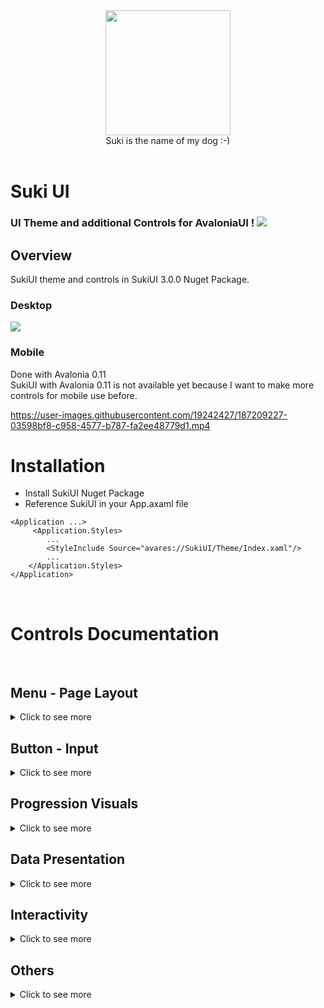 <div id="header" align="center">
 <kbd>
<img src="https://raw.githubusercontent.com/kikipoulet/SukiUI/main/Images/suki_photo.jpg" width="200" height="200"></img> 
  </kbd>
<br/>
Suki is the name of my dog :-)
</div>
<br/>

# Suki UI

### UI Theme and additional Controls for AvaloniaUI ! <img src="https://www.avaloniaui.net/assets/Logo.svg"></img>




## Overview

SukiUI theme and controls in SukiUI 3.0.0 Nuget Package.

### Desktop

<img src="https://raw.githubusercontent.com/kikipoulet/SukiUI/main/Images/DesktopDemo.gif"></img>

### Mobile

Done with Avalonia 0.11 <br/>
SukiUI with Avalonia 0.11 is not available yet because I want to make more controls for mobile use before.

https://user-images.githubusercontent.com/19242427/187209227-03598bf8-c958-4577-b787-fa2ee48779d1.mp4
 

# Installation

- Install SukiUI Nuget Package
- Reference SukiUI in your App.axaml file

```
<Application ...>
     <Application.Styles>
        ...
        <StyleInclude Source="avares://SukiUI/Theme/Index.xaml"/>
        ...
    </Application.Styles>
</Application>
```


</br>

# Controls Documentation
</br>

## Menu - Page Layout
<details>
  <summary>Click to see more</summary>
     
### Desktop Page

<img src="https://raw.githubusercontent.com/kikipoulet/SukiUI/main/Images/DesktopMenuAvecItems.gif"></img>

``` 
<Window 
  ...
  Classes="NakedWindow" 
  xmlns:suki="clr-namespace:SukiUI.Controls;assembly=SukiUI"
>

 <suki:DesktopPage
        Title="Suki UI Testing - New Project"
        LogoColor="#2f54eb"
        LogoKind="Xaml"
        MenuVisibility="True"
        IsMaximizeButtonEnabled="False"
        IsMinimizeButtonEnabled="False"
        Name="myPage">
        <suki:DesktopPage.MenuItems>
            <MenuItem Header="File">
                <MenuItem Header="File" />
                <MenuItem Header="Edit" />
                <MenuItem Header="Help" />
            </MenuItem>
            <MenuItem Header="Edit" />
            <MenuItem Header="Help" />
        </suki:DesktopPage.MenuItems>
    
    <Grid> Content </Grid>
    </suki:DesktopPage>
</Window>

``` 

<img src="https://raw.githubusercontent.com/kikipoulet/SukiUI/main/Images/DesktopMenuSansItems.gif"></img>

``` 
<Window 
  ...
  Classes="NakedWindow" 
  xmlns:suki="clr-namespace:SukiUI.Controls;assembly=SukiUI"
>

<suki:DesktopPage
        Title="Suki UI Testing - New Project"
        LogoColor="#2f54eb"
        LogoKind="Xaml"
        MenuVisibility="False"
        IsMaximizeButtonEnabled="False"
        IsMinimizeButtonEnabled="False"
        Name="myPage">

	<Grid> Content </Grid>
</suki:DesktopPage>
</Window>

``` 

- The DesktopPage Control can show a dialog inside the window, go to `Interactivity -> Dialog` to get more information.
- Minimize and maximize buttons can be enabled in XAML by setting `IsMinimizeButtonEnabled` and `IsMaximizeButtonEnabled` properties to `True`. Default is `False`.

### Side Menu

<img src="https://raw.githubusercontent.com/kikipoulet/SukiUI/main/Images/SideMenu3.gif"></img>

- Header content can overlap sidebar toggle button if its content is too wide. To prevent that, either design header content layout to be narrower, or set `SideMenuModel.HeaderContentOverlapsToggleSidebarButton` property to `False`. Default is `True`.  `HeaderContentOverlapsToggleSidebarButton` moves header content under the button.  

Xaml Code Method
</br>
<details>
  <summary>Click to see more</summary>
  
  ``` 
  <suki:DesktopPage
        LogoColor="#2f54eb"
        LogoKind="Xaml"
        MenuVisibility="False"
        Title="Suki UI Testing - New Project">
	
  <suki:SideMenu>
      <suki:SideMenu.DataContext>
        <suki:SideMenuModel>
          
          <suki:SideMenuModel.HeaderContent>
            <!-- Header Content -->
          </suki:SideMenuModel.HeaderContent>
          
          <suki:SideMenuModel.MenuItems>	  
            <suki:SideMenuItem Header="DashBoard" Icon="CircleOutline">
              <suki:SideMenuItem.Content>
                <!-- Dashboard Content -->
              </suki:SideMenuItem.Content>
            </suki:SideMenuItem>
	    
	    <!-- Other SideMenuItems ... -->
	    
          </suki:SideMenuModel.MenuItems>
	  
	  <suki:SideMenuModel.FooterMenuItems>
	  	<!-- SideMenuItems -->
	  </suki:SideMenuModel.FooterMenuItems>
          
        </suki:SideMenuModel>
      </suki:SideMenu.DataContext>
    </suki:SideMenu>
    
  </suki:DesktopPage>
  ```
</details>
  
Code-Behind method
  </br>
  
<details>
  <summary>Click to see more</summary>

- YourUsercontrol.axaml
``` 
<Grid Name="myGrid"></Grid>
``` 

- YourUserControl.axaml.cs
``` 
            InitializeComponent();

            this.FindControl<Grid>("myGrid").Children.Add(new SideMenu()
            {
                DataContext = new SideMenuModel()
                {
                    CurrentPage = new Grid() { Background = Brushes.WhiteSmoke },
                    
                    HeaderContent = new TextBlock(){Text = "Jean ValJean"},
                    
                    MenuItems = new List<SideMenuItem>()
                    {
                        new SideMenuItem()
                        {
                            Icon = Material.Icons.MaterialIconKind.CircleOutline,
                            Header = "Dashboard",
                            Content = new TextBlock(){Text = "Dashboard Page"}
                        },
                        
                        ...
                    }
                }
            }); 
``` 
  
</details>



</details>

## Button - Input
<details>
  <summary>Click to see more</summary>

### ToggleSwitch

<img src="https://raw.githubusercontent.com/kikipoulet/SukiUI/main/Images/ToggleSwitch3.gif"></img>

```
 <ToggleSwitch OffContent="No" OnContent="Yes" />
```


### Buttons

<img src="https://raw.githubusercontent.com/kikipoulet/SukiUI/main/Images/Buttons3.gif"></img>
```
 <Button Classes="Primary">
     <TextBlock>Primary</TextBlock>
 </Button>
 
 <Button Classes="Accent">
     <TextBlock>Accent</TextBlock>
 </Button>

 <Button>
     <TextBlock>Neutral</TextBlock>
 </Button>

 <Button Classes="Outlined">
     <TextBlock>Outlined</TextBlock>
 </Button>
```
 
 ### Slider
 
 <img src="https://raw.githubusercontent.com/kikipoulet/SukiUI/main/Images/Slider3.gif"></img>
 ``` 
 <Slider IsSnapToTickEnabled="True" Maximum="100" Minimum="0" TickFrequency="1" Value="50"></Slider>
 ``` 


 ### TextBox
 
 <img src="https://raw.githubusercontent.com/kikipoulet/SukiUI/main/Images/TextBoxBottom.gif"></img>
 ``` 
 <TextBox Classes="Prefix" Margin="5" Text="avaloniaui.net" Watermark="https://" />
 <TextBox Classes="Suffix" Margin="5" Text="avaloniaui" Watermark="@gmail.com" />
 <TextBox Margin="5" Text="Elem" />
 <TextBox Classes="BottomBar" Margin="5" Text="BottomBar" />
 <TextBox Classes="FlatTextBox" Text="Elem" />
 ``` 


### ComboBox

<img src="https://raw.githubusercontent.com/kikipoulet/SukiUI/main/Images/ComboBox.gif"></img>

```
 <ComboBox PlaceholderText="Select an item">
    <ComboBoxItem>
       <TextBlock>Main Item 1</TextBlock>
    </ComboBoxItem>
    <ComboBoxItem>
        <TextBlock>Main Item 2</TextBlock>
    </ComboBoxItem>
</ComboBox>
```

 ### NumericUpDown
 
 <img src="https://raw.githubusercontent.com/kikipoulet/SukiUI/main/Images/NumericUpDown.png"></img>
 ``` 
 <NumericUpDown></NumericUpDown>
 ```
 
 ### RadioButton 
 
 <img src="https://raw.githubusercontent.com/kikipoulet/SukiUI/main/Images/RadioButton.png"></img>
 ```
 <StackPanel Orientation="Vertical">
           <RadioButton Margin="5">Item 1</RadioButton>
           <RadioButton Margin="5">Item 2</RadioButton>
           <RadioButton Margin="5">Item 3</RadioButton>
</StackPanel>
 ```


</details>

## Progression Visuals
<details>
  <summary>Click to see more</summary>
     
### Stepper

<img src="https://raw.githubusercontent.com/kikipoulet/SukiUI/main/Images/Stepper.gif"></img>


``` 
xmlns:suki="clr-namespace:SukiUI.Controls;assembly=SukiUI"
...

<suki:Stepper Name="myStep" />
```

```
this.FindControl<Stepper>("myStep").Steps = new List<string>() { "one", "two", "thre", "four", "five" };
this.FindControl<Stepper>("myStep").Index = 2;
```


### CircleProgressBar

<img src="https://raw.githubusercontent.com/kikipoulet/SukiUI/main/Images/CircleProgressBar3.gif"></img>
``` 
xmlns:suki="clr-namespace:SukiUI.Controls;assembly=SukiUI"
...

<suki:CircleProgressBar Height="130" StrokeWidth="11" Value="20" Width="130">
             <TextBlock Classes="h3">20</TextBlock>
</suki:CircleProgressBar>
``` 

Animation coming asap : https://github.com/AvaloniaUI/Avalonia/issues/8659

### Loading

<img src="https://raw.githubusercontent.com/kikipoulet/SukiUI/main/Images/Loading3.gif"></img> 

 ``` 
xmlns:suki="clr-namespace:SukiUI.Controls;assembly=SukiUI"
...

<suki:Loading></suki:Loading>
``` 
     
     
### ProgressBar

<img src="https://raw.githubusercontent.com/kikipoulet/SukiUI/main/Images/ProgressBar3.gif"></img>
```
<ProgressBar  Value="60" />
``` 
     
</details>





 ## Data Presentation
<details>
  <summary>Click to see more</summary>

### PropertyGrid

<img src="https://raw.githubusercontent.com/kikipoulet/SukiUI/main/Images/PropertyGrid3.gif"></img> 

 ``` 
xmlns:suki="clr-namespace:SukiUI.Controls;assembly=SukiUI"
...

<suki:PropertyGrid Name="propertyGrid" />

...

this.FindControl<PropertyGrid>("propertyGrid").Item = new Person()
{
     Name = "Billy",
     Partner = new Person()
     {
          Name = "Charles"
     }
};
``` 

 
 ### DataGrid
 
 <img src="https://raw.githubusercontent.com/kikipoulet/SukiUI/main/Images/DataGrid.gif"></img>
 ```
 <DataGrid Name="myDataGrid" AutoGenerateColumns="True" IsReadOnly="True" />
 ```
 ```
 this.FindControl<DataGrid>("myDataGrid").Items = new List<Person>();
 ```

### ListBox

<img src="https://raw.githubusercontent.com/kikipoulet/SukiUI/main/Images/ListBox.png"></img>
```
 <ListBox>
      <TextBlock>item 1</TextBlock>
      <TextBlock>item 2</TextBlock>
      <TextBlock>item 3</TextBlock>
 </ListBox>
 ```


### TreeView 

<img src="https://raw.githubusercontent.com/kikipoulet/SukiUI/main/Images/TreeView.gif"></img>
``` 
<TreeView>
      <TreeViewItem Header="blub">
          <TreeViewItem Header="blub" />
          <TreeViewItem Header="blub" />
      </TreeViewItem>
      <TreeViewItem Header="blub" />
      <TreeViewItem Header="blub" />
</TreeView>
```


     
 ### GroupBox

<img src="https://raw.githubusercontent.com/kikipoulet/SukiUI/main/Images/GroupBox.png"></img> 

 ``` 
xmlns:suki="clr-namespace:SukiUI.Controls;assembly=SukiUI"
...

<suki:GroupBox Header="Test Header">
    <Grid Height="100" Width="150">
          <TextBlock VerticalAlignment="Center" HorizontalAlignment="Center">Test Content</TextBlock>
    </Grid>
</suki:GroupBox>
```     
     
     
</details>

 ## Interactivity
<details>
  <summary>Click to see more</summary>

### Notification


<img src="https://raw.githubusercontent.com/kikipoulet/SukiUI/main/Images/Notification3.gif"></img>
```
 WindowNotificationManager notificationManager;

public MainWindow()
{
    InitializeComponent();
    notificationManager = new WindowNotificationManager(this); 
}

private void ShowNotification(object sender, RoutedEventArgs e)
{
    var notif = new Avalonia.Controls.Notifications.Notification("title","message");
    notificationManager.Show(notif);
}
```

### Dialog

<img src="https://raw.githubusercontent.com/kikipoulet/SukiUI/main/Images/Dialog3.gif"></img>

Working when using DesktopPage control 

Method 1 :
```
 // This static method will search the first DesktopPage control in your app and display the dialog
 	SukiUI.Controls.DesktopPage.ShowDialogS(  new MyUserControl()  );
 
 // Close the dialog anywhere in your app
 	SukiUI.Controls.DesktopPage.CloseDialogS();

```

Method 2 :
```
 // Call the method directly from the DesktopPage Control

 FindControl<DesktopPage>("MyDesktopPage").ShowDialog(  new TextBlock() { Text = "This is an example !" }  );

```

This is done with the DialogHost library ( https://github.com/AvaloniaUtils/DialogHost.Avalonia ), thanks to them !

 ### Expander
 
 <img src="https://raw.githubusercontent.com/kikipoulet/SukiUI/main/Images/Expander.gif"></img>

 ```
 <Expander Header="Click To Expand">
           <TextBlock>Expanded</TextBlock>
 </Expander>
 
 ``` 

### MessageBox

<img src="https://raw.githubusercontent.com/kikipoulet/SukiUI/main/Images/MessageBox3.gif"></img>
```
 SukiUI.MessageBox.MessageBox.Info(this, "Title", "This is an information message that need to be read.");

```



     
</details>


 
 

 


 ## Others
<details>
  <summary>Click to see more</summary>

### Tabs
 
 <img src="https://raw.githubusercontent.com/kikipoulet/SukiUI/main/Images/Tabs3.gif"></img>
 ```
  <TabControl>
       <TabItem Header="Tab 1" />
       <TabItem Header="Tab 2" />
       <TabItem Header="Tab 3" />
  </TabControl>
  
 ``` 

### Card and Hoverable

<img src="https://raw.githubusercontent.com/kikipoulet/SukiUI/main/Images/Hoverable.gif"></img>
``` 
<Border Classes="Card"></Border>
<Border Classes="Card Hoverable"></Border>
```


 
 ### TextBlock
 
 <img src="https://raw.githubusercontent.com/kikipoulet/SukiUI/main/Images/TextBlock.png"></img>
 ``` 
 <StackPanel>
      <TextBlock Classes="h1">h1</TextBlock>
      <TextBlock Classes="h2">h2</TextBlock>
      <TextBlock Classes="h3">h3</TextBlock>
      <TextBlock Classes="h4">h4</TextBlock>
      <TextBlock>Normal</TextBlock>
      <TextBlock Classes="Accent">Accent</TextBlock>
</StackPanel>
``` 


 

 



### ContextMenu

<img src="https://raw.githubusercontent.com/kikipoulet/SukiUI/main/Images/ContextMenu.png"></img>
```
<Border.ContextMenu>
     <ContextMenu>
           <MenuItem Header="Menu item 1" />
           <MenuItem Header="Menu item 2" />
           <Separator />
           <MenuItem Header="Menu item 3" />
     </ContextMenu>
</Border.ContextMenu>
``` 


</details>
 
